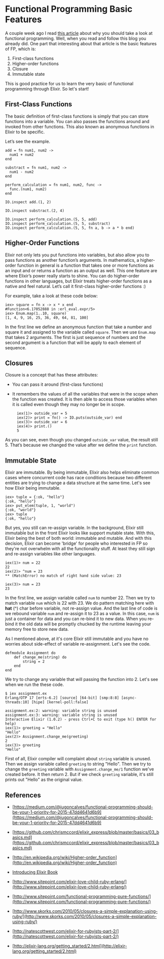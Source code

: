 # Functional Programming Basic Features
<!--
metadata goes here: 12345
metadata two goes here: 456
-->

A couple week ago I read [this article](https://medium.com/@jugoncalves/functional-programming-should-be-your-1-priority-for-2015-47dd4641d6b9)  about why you should take a look at functional programming.
Well, when you read and follow this blog you already did. One part that interesting
about that article is the basic features of FP, which is:

1. First-class functions
2. Higher-order functions
3. Closure
4. Immutable state

This is good practice for us to learn the very basic of functional programming through Elixir. So let's start!



## First-Class Functions

The basic definition of first-class functions is simply that you can store functions into a variable. You can also passes the functions around and invoked from other functions. This also known as anonymous functions in Elixir to be specific.

Let’s see the example.

    add = fn num1, num2 ->
      num1 + num2
    end
    
    substract = fn num1, num2 ->
      num1 - num2
    end
    
    perform_calculation = fn num1, num2, func ->
      func.(num1, num2)
    end
    
    IO.inspect add.(1, 2)
    
    IO.inspect substract.(2, 4)
    
    IO.inspect perform_calculation.(5, 5, add)
    IO.inspect perform_calculation.(5, 5, substract)
    IO.inspect perform_calculation.(5, 5, fn a, b -> a * b end)

## Higher-Order Functions

Elixir not only lets you put functions into variables, but also allow you to pass functions as another function’s arguments. In mathematics, a higher-order function in general is a function that takes one or more functions as an input and or returns a function as an output as well.
This one feature are where Elixir’s power really starts to shine. You can do higher-order functions in other languages, but Elixir treats higher-order functions as a native and feel natural. Let’s call it first-class higher-order functions :)

For example, take a look at these code below:
  
    iex> square = fn x -> x * x end
    #Function<6.17052888 in :erl_eval.expr/5>
    iex> Enum.map(1..10, square)
    [1, 4, 9, 16, 25, 36, 49, 64, 81, 100]

In the first line we define an anonymous function that take a number and square it and assigned to the variable called `square`. Then we use `Enum.map` that takes 2 arguments. The first is just sequence of numbers and the second argument is a function that will be apply to each element of sequence.

## Closures

Closure is a concept that has these attributes:

* You can pass it around (first-class functions)
* It remembers the values of all the variables that were in the scope when the function was created. It is then able to access those variables when it is called even though they may no longer be in scope.

        iex(1)> outside_var = 5
        iex(2)> print = fn() -> IO.puts(outside_var) end 
        iex(3)> outside_var = 6
        iex(4)> print.()
        5
    
As you can see, even though you changed `outside_var` value, the result still 5. That’s because we changed the value after we define the `print` function.

## Immutable State

Elixir are immutable. By being immutable, Elixir also helps eliminate common cases where concurrent code has race conditions because two different entities are trying to change a data structure at the same time. Let's see how Elixir being immutable.

    iex> tuple = {:ok, "hello"}
    {:ok, "hello"}
    iex> put_elem(tuple, 1, "world")
    {:ok, "world"}
    iex> tuple
    {:ok, "hello"}

But yes, you still can re-assign variable. In the background, Elixir still immutable but in the front Elixir looks like support mutable state. With this, Elixir being the best of both world: immutable and mutable.
And with this decision, Elixir can become 'bridge' for people who interested in
FP so they're not overwhelm with all the functionality stuff. At least they still sign and
re-assign variables like other languages.

    iex(1)> num = 22
    22
    iex(2)> ^num = 23
    ** (MatchError) no match of right hand side value: 23

    iex(3)> num = 23
    23

In the first line, we assign variable called `num` to number 22. Then we try to
match variable `num` which is 22 with 23. We do pattern matching here with **hat** (^)
char before variable, not re-assign value. And the last line of code is we rebound
variable `num` and re-assign it to 23 as a value. In this case, `num` is just a container for data and you can re-bind it to new data. When you re-bind it the old data will be promptly chucked by the runtime leaving your memory free to store new data.

As I mentioned above, at it's core Elixir still immutable and you have no worries about
side-effect of variable re-assignment. Let's see the code.

    defmodule Assignment do
        def change_me(string) do
            string = 2
        end
    end

We try to change any variable that will passing the function into 2. Let's see
when we run the these code.

    $ iex assignment.ex 
    Erlang/OTP 17 [erts-6.2] [source] [64-bit] [smp:8:8] [async-threads:10] [hipe] [kernel-poll:false]
    
    assignment.ex:2: warning: variable string is unused
    assignment.ex:3: warning: variable string is unused
    Interactive Elixir (1.0.2) - press Ctrl+C to exit (type h() ENTER for help)
    iex(1)> greeting = "Hello"
    "Hello"
    iex(2)> Assignment.change_me(greeting)
    2
    iex(3)> greeting
    "Hello"

First of all, Elixir compiler will complaint about `string` variable is unused.
Then we assign variable called `greeting` to string "Hello". Then we try to change
the `greeting` variable with `Assignment.change_me/1` function we've created before.
It then return 2. But if we check `greeting` variable, it's still prints out "Hello"
as the original value.



## References
* [https://medium.com/@jugoncalves/functional-programming-should-be-your-1-priority-for-2015-47dd4641d6b9](https://medium.com/@jugoncalves/functional-programming-should-be-your-1-priority-for-2015-47dd4641d6b9)

* [https://github.com/chrismccord/elixir_express/blob/master/basics/03_basics.md](https://github.com/chrismccord/elixir_express/blob/master/basics/03_basics.md)

* [http://en.wikipedia.org/wiki/Higher-order_function](http://en.wikipedia.org/wiki/Higher-order_function)

* [Introducing Elixir Book](http://shop.oreilly.com/product/0636920030584.do)

* [http://www.sitepoint.com/elixir-love-child-ruby-erlang/](http://www.sitepoint.com/elixir-love-child-ruby-erlang/)

* [http://www.sitepoint.com/functional-programming-pure-functions/](http://www.sitepoint.com/functional-programming-pure-functions/)

* [http://www.skorks.com/2010/05/closures-a-simple-explanation-using-ruby/](http://www.skorks.com/2010/05/closures-a-simple-explanation-using-ruby/)

* [http://natescottwest.com/elixir-for-rubyists-part-2/](http://natescottwest.com/elixir-for-rubyists-part-2/)

* [http://elixir-lang.org/getting_started/2.html](http://elixir-lang.org/getting_started/2.html)
